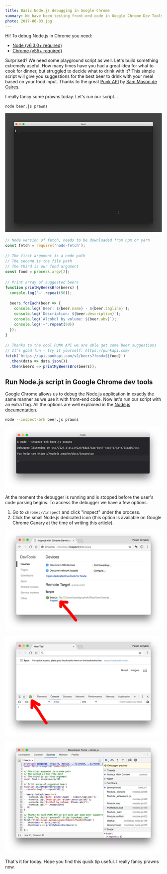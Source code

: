```yaml
---
title: Basic Node.js debugging in Google Chrome
summary: We have been testing front-end code in Google Chrome Dev Tools for quite a while. How about testing Node.js code in exactly the same way?
photo: 2017-06-03.jpg
---
```


Hi! To debug Node.js in Chrome you need:

- [Node (v6.3.0+ required)](https://nodejs.org/)
- [Chrome (v55+ required)](https://www.google.com/chrome/)

Surprised? We need some playground script as well. Let's build something extremely useful. How many times have you had a great idea for what to cook for dinner, but struggled to decide what to drink with it? This simple script will give you suggestions for the best beer to drink with your meal based on your food input. Thanks to the great [Punk API](https://punkapi.com/) by [Sam Mason de Caires](https://twitter.com/samjbmason).

I really fancy some prawns today. Let's run our script...

```bash
node beer.js prawns
```

![Node js — find the best beer for prawns](2017-06-03-1.gif)

```js
// Node version of fetch, needs to be downloaded from npm or yarn
const fetch = require('node-fetch');

// The first argument is a node path
// The second is the file path
// The third is our food argument
const food = process.argv[2];

// Print array of suggested beers
function printMyBeersBro(beers) {
  console.log('—'.repeat(50));

  beers.forEach(beer => {
    console.log(`Beer: ${beer.name} - ${beer.tagline}`);
    console.log(`Description: ${beer.description}`);
    console.log(`Alcohol by volume: ${beer.abv}`);
    console.log('—'.repeat(50))
  });
}

// Thanks to the cool PUNK API we are able get some beer suggestions
// It's good fun - try it yourself: https://punkapi.com/
fetch(`https://api.punkapi.com/v2/beers?food=${food}`)
  .then(data => data.json())
  .then(beers => printMyBeersBro(beers));
```

## Run Node.js script in Google Chrome dev tools

Google Chrome allows us to debug the Node.js application in exactly the same manner as we use it with front-end code. Now let's run our script with an extra flag. All the options are well explained in the [Node.js documentation](https://nodejs.org/en/docs/inspector/#command-line-options).

```bash
node --inspect-brk beer.js prawns
```

![node --inspect](2017-06-03-2.jpg)

At the moment the debugger is running and is stopped before the user's code parsing begins. To access the debugger we have a few options.

1. Go to `chrome://inspect` and click "inspect" under the process.
2. Click the small Node.js dedicated icon (this option is available on Google Chrome Canary at the time of writing this article).

![Debug Node.js in Google Chrome - chrome://inspect](2017-06-03-3.jpg)

![Debug Node.js in Google Chrome - dedicated icon](2017-06-03-4.jpg)

![Node js — Developer Tools](2017-06-03-5.jpg)

That's it for today. Hope you find this quick tip useful. I really fancy prawns now.
